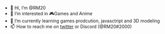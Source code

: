 - 👋 Hi, I’m @RM20
- 🌸 I’m interested in 🎮Games and Anime
- 🌱 I’m currently learning games prodcution, javasctript and 3D modeling
- 📫 How to reach me on [twitter](https://twitter.com/rm20killer) or Discord (@RM20#2000)



<!---
rm20killer/rm20killer is a ✨ special ✨ repository because its `README.md` (this file) appears on your GitHub profile.
You can click the Preview link to take a look at your changes.
--->
